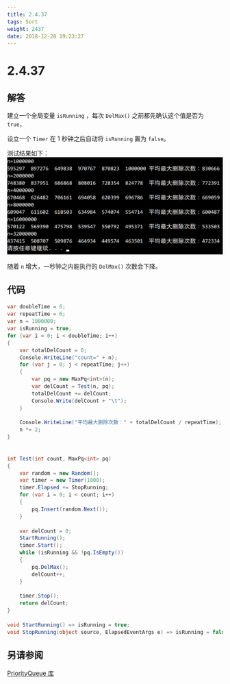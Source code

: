 ```yaml
---
title: 2.4.37
tags: Sort
weight: 2437
date: 2018-12-28 19:23:27
---
```


# 2.4.37


## 解答

建立一个全局变量 `isRunning` ，每次 `DelMax()` 之前都先确认这个值是否为 `true`，

设立一个 `Timer` 在 1 秒钟之后自动将 `isRunning` 置为 `false`。

测试结果如下：
![](/resources/2-4-37/1.png)

随着 `n` 增大，一秒钟之内能执行的 `DelMax()` 次数会下降。

## 代码

```csharp
var doubleTime = 6;
var repeatTime = 6;
var n = 1000000;
var isRunning = true;
for (var i = 0; i < doubleTime; i++)
{
    var totalDelCount = 0;
    Console.WriteLine("count=" + n);
    for (var j = 0; j < repeatTime; j++)
    {
        var pq = new MaxPq<int>(n);
        var delCount = Test(n, pq);
        totalDelCount += delCount;
        Console.Write(delCount + "\t");
    }

    Console.WriteLine("平均最大删除次数：" + totalDelCount / repeatTime);
    n *= 2;
}


int Test(int count, MaxPq<int> pq)
{
    var random = new Random();
    var timer = new Timer(1000);
    timer.Elapsed += StopRunning;
    for (var i = 0; i < count; i++)
    {
        pq.Insert(random.Next());
    }

    var delCount = 0;
    StartRunning();
    timer.Start();
    while (isRunning && !pq.IsEmpty())
    {
        pq.DelMax();
        delCount++;
    }

    timer.Stop();
    return delCount;
}

void StartRunning() => isRunning = true;
void StopRunning(object source, ElapsedEventArgs e) => isRunning = false;
```

## 另请参阅

[PriorityQueue 库](https://github.com/ikesnowy/Algorithms-4th-Edition-in-Csharp/tree/master/2%20Sorting/2.4/PriorityQueue)
